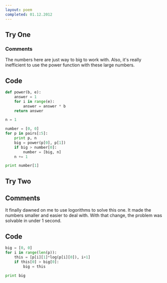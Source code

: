 ```yaml
---
layout: poem
completed: 01.12.2012
---
```


## Try One

### Comments

The numbers here are just way to big to work with. Also, it's really
inefficient to use the power function with these large numbers.

## Code

```python
def power(b, e):
	answer = 1
	for i in range(e):
		answer = answer * b
	return answer

n = 1

number = [0, 0]
for p in pairs[:5]:
	print p, n
	big = power(p[0], p[1])
	if big > number[0]:
		number = [big, n]
	n += 1

print number[1]
```

## Try Two

## Comments

It finally dawned on me to use logorithms to solve this one. It made the
numbers smaller and easier to deal with. With that change, the problem was
solvable in under 1 second.

## Code

```python
big = [0, 0]
for i in range(len(p)):
	this = [p[i][1]*log(p[i][0]), i+1]
	if this[0] > big[0]:
		big = this

print big
```

